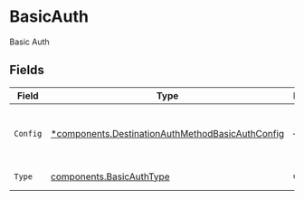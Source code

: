 # BasicAuth

Basic Auth


## Fields

| Field                                                                                                               | Type                                                                                                                | Required                                                                                                            | Description                                                                                                         |
| ------------------------------------------------------------------------------------------------------------------- | ------------------------------------------------------------------------------------------------------------------- | ------------------------------------------------------------------------------------------------------------------- | ------------------------------------------------------------------------------------------------------------------- |
| `Config`                                                                                                            | [*components.DestinationAuthMethodBasicAuthConfig](../../models/components/destinationauthmethodbasicauthconfig.md) | :heavy_minus_sign:                                                                                                  | Basic auth config for the destination's auth method                                                                 |
| `Type`                                                                                                              | [components.BasicAuthType](../../models/components/basicauthtype.md)                                                | :heavy_check_mark:                                                                                                  | Type of auth method                                                                                                 |